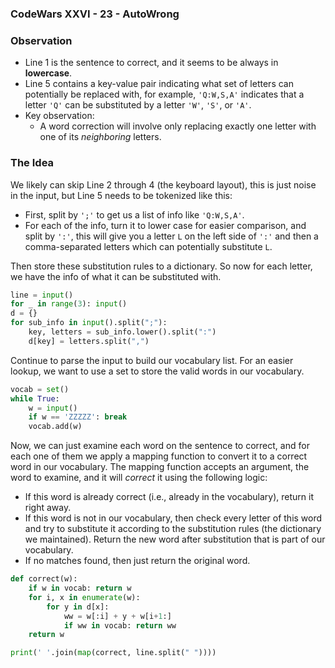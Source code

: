 ### CodeWars XXVI - 23 - AutoWrong

### Observation

* Line 1 is the sentence to correct, and it seems to be always in **lowercase**.
* Line 5 contains a key-value pair indicating what set of letters can potentially be replaced with, for example, `'Q:W,S,A'` indicates that a letter `'Q'` can be substituted by a letter `'W'`, `'S'`, or `'A'`.
* Key observation:
  * A word correction will involve only replacing exactly one letter with one of its *neighboring* letters.

### The Idea
We likely can skip Line 2 through 4 (the keyboard layout), this is just noise in the input, but Line 5 needs to be tokenized like this:

* First, split by `';'` to get us a list of info like `'Q:W,S,A'`.
* For each of the info, turn it to lower case for easier comparison, and split by `':'`, this will give you a letter `L` on the left side of `':'` and then a comma-separated letters which can potentially substitute `L`.

Then store these substitution rules to a dictionary.  So now for each letter, we have the info of what it can be substituted with.

```python
line = input()
for _ in range(3): input()
d = {}
for sub_info in input().split(";"):
    key, letters = sub_info.lower().split(":")
    d[key] = letters.split(",")
```

Continue to parse the input to build our vocabulary list.  For an easier lookup, we want to use a set to store the valid words in our vocabulary.

```python
vocab = set()
while True:
    w = input()
    if w == 'ZZZZZ': break
    vocab.add(w)
```

Now, we can just examine each word on the sentence to correct, and for each one of them we apply a mapping function to convert it to a correct word in our vocabulary.  The mapping function accepts an argument, the word to examine, and it will *correct* it using the following logic:

* If this word is already correct (i.e., already in the vocabulary), return it right away.
* If this word is not in our vocabulary, then check every letter of this word and try to substitute it according to the substitution rules (the dictionary we maintained). Return the new word after substitution that is part of our vocabulary.
* If no matches found, then just return the original word.

```python
def correct(w):
    if w in vocab: return w
    for i, x in enumerate(w):
        for y in d[x]:
            ww = w[:i] + y + w[i+1:]
            if ww in vocab: return ww
    return w

print(' '.join(map(correct, line.split(" "))))
```
